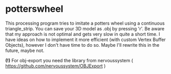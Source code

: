 potterswheel
============

This processing program tries to imitate a potters wheel using a continuous triangle_strip.
You can save your 3D model as .obj by pressing 'r'.
Be aware that my approach is not optimal and gets very slow in quite a short time. I have ideas on how to
implement it more efficient (with custom Vertex Buffer Objects), however I don't have time to do so. Maybe I'll rewrite this in the future, maybe not.

**(!)** For obj-export you need the library from nervoussystem ( https://github.com/nervoussystem/OBJExport ) 
